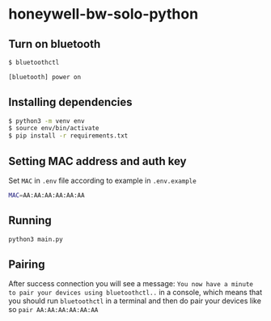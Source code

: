 # honeywell-bw-solo-python

## Turn on bluetooth
```zsh
$ bluetoothctl

[bluetooth] power on
```

## Installing dependencies
```zsh
$ python3 -m venv env
$ source env/bin/activate
$ pip install -r requirements.txt
```

## Setting MAC address and auth key
Set `MAC` in `.env` file according to example in `.env.example`
```zsh
MAC=AA:AA:AA:AA:AA:AA
```

## Running
```zsh
python3 main.py
```

## Pairing
After success connection you will see a message: `You now have a minute to pair your devices using bluetoothctl..` in a console, which means that you should run `bluetoothctl` in a terminal and then do pair your devices like so `pair AA:AA:AA:AA:AA:AA`
